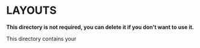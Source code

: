 # LAYOUTS

**This directory is not required, you can delete it if you don't want to use it.**

This directory contains your 